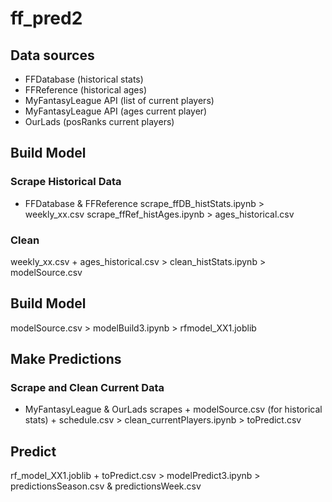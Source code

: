 # ff_pred2

## Data sources
- FFDatabase (historical stats)
- FFReference (historical ages)
- MyFantasyLeague API (list of current players)
- MyFantasyLeague API (ages current player)
- OurLads (posRanks current players)


## Build Model
### Scrape Historical Data
- FFDatabase & FFReference
scrape_ffDB_histStats.ipynb > weekly_xx.csv
scrape_ffRef_histAges.ipynb > ages_historical.csv
### Clean
weekly_xx.csv + ages_historical.csv > clean_histStats.ipynb > modelSource.csv
## Build Model
modelSource.csv > modelBuild3.ipynb > rfmodel_XX1.joblib


## Make Predictions
### Scrape and Clean Current Data
- MyFantasyLeague & OurLads
scrapes + modelSource.csv (for historical stats) + schedule.csv > clean_currentPlayers.ipynb > toPredict.csv
## Predict
rf_model_XX1.joblib + toPredict.csv > modelPredict3.ipynb > predictionsSeason.csv & predictionsWeek.csv





